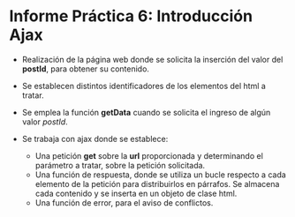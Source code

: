 # Informe Práctica 6: Introducción Ajax

- Realización de la página web donde se solicita la inserción del valor del **postId**, para obtener su contenido.

- Se establecen distintos identificadores de los elementos del html a tratar.

- Se emplea la función **getData** cuando se solicita el ingreso de algún valor *postId*.

- Se trabaja con ajax donde se establece:
	- Una petición **get** sobre la **url** proporcionada y determinando el parámetro a tratar, sobre la petición solicitada.
	- Una función de respuesta, donde se utiliza un bucle respecto a cada elemento de la petición para distribuirlos en párrafos. Se almacena cada contenido y se inserta en un objeto de clase html.
	- Una función de error, para el aviso de conflictos.


